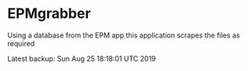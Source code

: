# EPMgrabber
Using a database from the EPM app this application scrapes the files as required


Latest backup: Sun Aug 25 18:18:01 UTC 2019

